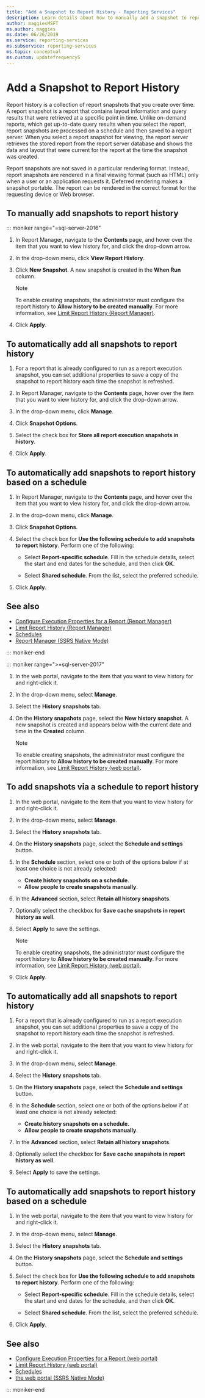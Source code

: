 ```yaml
---
title: "Add a Snapshot to Report History - Reporting Services"
description: Learn details about how to manually add a snapshot to report history in SQL Server Reporting Services (SSRS).
author: maggiesMSFT
ms.author: maggies
ms.date: 06/26/2019
ms.service: reporting-services
ms.subservice: reporting-services
ms.topic: conceptual
ms.custom: updatefrequency5
---
```


# Add a Snapshot to Report History

Report history is a collection of report snapshots that you create over time. A report snapshot is a report that contains layout information and query results that were retrieved at a specific point in time. Unlike on-demand reports, which get up-to-date query results when you select the report, report snapshots are processed on a schedule and then saved to a report server. When you select a report snapshot for viewing, the report server retrieves the stored report from the report server database and shows the data and layout that were current for the report at the time the snapshot was created.  
  
Report snapshots are not saved in a particular rendering format. Instead, report snapshots are rendered in a final viewing format (such as HTML) only when a user or an application requests it. Deferred rendering makes a snapshot portable. The report can be rendered in the correct format for the requesting device or Web browser.  
  
## To manually add snapshots to report history
  
::: moniker range="=sql-server-2016"

1. In Report Manager, navigate to the **Contents** page, and hover over the item that you want to view history for, and click the drop-down arrow.
  
2. In the drop-down menu, click **View Report History**.  
  
3. Click **New Snapshot**. A new snapshot is created in the **When Run** column.  
    > [!NOTE]
    > To enable creating snapshots, the administrator must configure the report history to **Allow history to be created manually**. For more information, see [Limit Report History &#40;Report Manager&#41;](../reports/limit-report-history-report-manager.md).

4. Click **Apply**.
  
## To automatically add all snapshots to report history  
  
1. For a report that is already configured to run as a report execution snapshot, you can set additional properties to save a copy of the snapshot to report history each time the snapshot is refreshed.  
  
2. In Report Manager, navigate to the **Contents** page, hover over the item that you want to view history for, and click the drop-down arrow.  
  
3. In the drop-down menu, click **Manage**.  
  
4. Click **Snapshot Options**.  
  
5. Select the check box for **Store all report execution snapshots in history**.  
  
6. Click **Apply**.  
  
## To automatically add snapshots to report history based on a schedule  
  
1. In Report Manager, navigate to the **Contents** page, and hover over the item that you want to view history for, and click the drop-down arrow.  
  
2. In the drop-down menu, click **Manage**.  
  
3. Click **Snapshot Options**.  
  
4. Select the check box for **Use the following schedule to add snapshots to report history**. Perform one of the following:  
  
    - Select **Report-specific schedule**. Fill in the schedule details, select the start and end dates for the schedule, and then click **OK**.  

    - Select **Shared schedule**. From the list, select the preferred schedule.  

5. Click **Apply**.  
  
## See also

- [Configure Execution Properties for a Report  &#40;Report Manager&#41;](../../reporting-services/reports/configure-execution-properties-for-a-report-report-manager.md)
- [Limit Report History &#40;Report Manager&#41;](../../reporting-services/reports/limit-report-history-report-manager.md)
- [Schedules](../../reporting-services/subscriptions/schedules.md)   
- [Report Manager  &#40;SSRS Native Mode&#41;](../web-portal-ssrs-native-mode.md)

::: moniker-end

::: moniker range=">=sql-server-2017"

1. In the web portal, navigate to the item that you want to view history for and right-click it.  
  
2. In the drop-down menu, select **Manage**.  
  
3. Select the **History snapshots** tab.  
  
4. On the **History snapshots** page, select the **New history snapshot**. A new snapshot is created and appears below with the current date and time in the **Created** column.  
  
    > [!NOTE]
    > To enable creating snapshots, the administrator must configure the report history to **Allow history to be created manually**. For more information, see [Limit Report History (web portal)](../../reporting-services/reports/limit-report-history-report-manager.md).

## To add snapshots via a schedule to report history

1. In the web portal, navigate to the item that you want to view history for and right-click it.  
  
2. In the drop-down menu, select **Manage**.  
  
3. Select the **History snapshots** tab.  
  
4. On the **History snapshots** page, select the **Schedule and settings** button.  
  
5. In the **Schedule** section, select one or both of the options below if at least one choice is not already selected:
    - **Create history snapshots on a schedule**.  
    - **Allow people to create snapshots manually**.  
  
6. In the **Advanced** section, select **Retain all history snapshots**.  
  
7. Optionally select the checkbox for **Save cache snapshots in report history as well**.  
  
8.  Select **Apply** to save the settings.  

    > [!NOTE]  
    > To enable creating snapshots, the administrator must configure the report history to **Allow history to be created manually**. For more information, see [Limit Report History (web portal)](../../reporting-services/reports/limit-report-history-report-manager.md).

9.  Click **Apply**.

## To automatically add all snapshots to report history  
  
1. For a report that is already configured to run as a report execution snapshot, you can set additional properties to save a copy of the snapshot to report history each time the snapshot is refreshed.  
  
2. In the web portal, navigate to the item that you want to view history for and right-click it.  
  
3. In the drop-down menu, select **Manage**.  
  
4. Select the **History snapshots** tab.  
  
5. On the **History snapshots** page, select the **Schedule and settings** button.  
  
6. In the **Schedule** section, select one or both of the options below if at least one choice is not already selected:
    - **Create history snapshots on a schedule**.  
    - **Allow people to create snapshots manually**.  
  
7. In the **Advanced** section, select **Retain all history snapshots**.  
  
8. Optionally select the checkbox for **Save cache snapshots in report history as well**.  
  
9. Select **Apply** to save the settings.  
  
## To automatically add snapshots to report history based on a schedule  
  
1. In the web portal, navigate to the item that you want to view history for and right-click it.  
  
2. In the drop-down menu, select **Manage**.  
  
3. Select the **History snapshots** tab.  
  
4. On the **History snapshots** page, select the **Schedule and settings** button.  
  
5. Select the check box for **Use the following schedule to add snapshots to report history**. Perform one of the following:  
  
    - Select **Report-specific schedule**. Fill in the schedule details, select the start and end dates for the schedule, and then click **OK**.  

    - Select **Shared schedule**. From the list, select the preferred schedule.  

5. Click **Apply**.  
  
## See also

- [Configure Execution Properties for a Report (web portal)](../../reporting-services/reports/configure-execution-properties-for-a-report-report-manager.md)
- [Limit Report History (web portal)](../../reporting-services/reports/limit-report-history-report-manager.md)
- [Schedules](../../reporting-services/subscriptions/schedules.md)   
- [the web portal  &#40;SSRS Native Mode&#41;](../web-portal-ssrs-native-mode.md)

::: moniker-end
